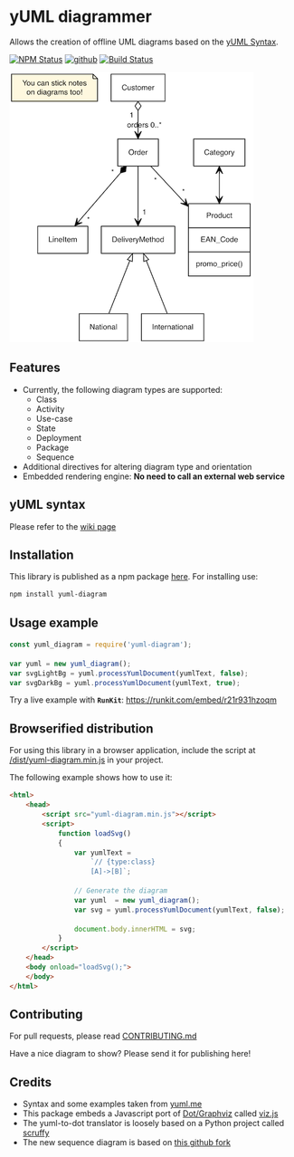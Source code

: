 # yUML diagrammer
Allows the creation of offline UML diagrams based on the [yUML Syntax](http://yuml.me/).

<a href="https://www.npmjs.com/package/yuml-diagram"><img alt="NPM Status" src="https://img.shields.io/npm/v/yuml-diagram.svg?style=flat"></a>
[![github](https://img.shields.io/github/stars/jaime-olivares/yuml-diagram.svg)]()
[![Build Status](https://dev.azure.com/jaime-olivares-f/yuml-diagram/_apis/build/status/jaime-olivares.yuml-diagram?branchName=master)](https://dev.azure.com/jaime-olivares-f/yuml-diagram/_build/latest?definitionId=2&branchName=master)

![Example](example.png)

## Features
* Currently, the following diagram types are supported: 
  + Class
  + Activity 
  + Use-case
  + State
  + Deployment
  + Package
  + Sequence
* Additional directives for altering diagram type and orientation
* Embedded rendering engine: **No need to call an external web service**

## yUML syntax
Please refer to the [wiki page](https://github.com/jaime-olivares/yuml-diagram/wiki)

## Installation
This library is published as a npm package [here](https://www.npmjs.com/package/yuml-diagram). For installing use:
````bash
npm install yuml-diagram
````

## Usage example
````javascript
const yuml_diagram = require('yuml-diagram');

var yuml = new yuml_diagram();
var svgLightBg = yuml.processYumlDocument(yumlText, false);
var svgDarkBg = yuml.processYumlDocument(yumlText, true);
````

Try a live example with **`RunKit`**: https://runkit.com/embed/r21r931hzoqm

## Browserified distribution

For using this library in a browser application, include the script at [/dist/yuml-diagram.min.js](https://github.com/jaime-olivares/yuml-diagram/blob/master/dist/yuml-diagram.min.js) in your project.

The following example shows how to use it:

````html
<html>
    <head>
        <script src="yuml-diagram.min.js"></script>
        <script>
            function loadSvg()
            {
                var yumlText = 
                    `// {type:class}
                    [A]->[B]`;

                // Generate the diagram
                var yuml  = new yuml_diagram();
                var svg = yuml.processYumlDocument(yumlText, false);

                document.body.innerHTML = svg;
            }
        </script>
    </head>
    <body onload="loadSvg();">        
    </body>
</html>

````

## Contributing
For pull requests, please read [CONTRIBUTING.md](https://github.com/jaime-olivares/yuml-diagram/blob/master/CONTRIBUTING.md)

Have a nice diagram to show? Please send it for publishing here!

## Credits
* Syntax and some examples taken from [yuml.me](http://yuml.me/diagram/scruffy/class/samples)
* This package embeds a Javascript port of [Dot/Graphviz](http://www.graphviz.org/) called [viz.js](https://github.com/mdaines/viz.js)
* The yuml-to-dot translator is loosely based on a Python project called [scruffy](https://github.com/aivarsk/scruffy)
* The new sequence diagram is based on [this github fork](https://github.com/sharvil/node-sequence-diagram)
